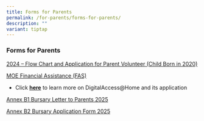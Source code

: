 ```yaml
---
title: Forms for Parents
permalink: /for-parents/forms-for-parents/
description: ""
variant: tiptap
---
```

<h3>Forms for Parents</h3>
<p><a href="/files/For Parents/Forms for Parents/2024____Flow_Chart_for_Parent_Volunteer___Child_Born_in_2020_.pdf" rel="noopener noreferrer nofollow" target="_blank">2024 – Flow Chart and Application for Parent Volunteer (Child Born in 2020)</a>
</p>
<p><a href="https://www.moe.gov.sg/financial-matters/financial-assistance" rel="noopener noreferrer nofollow" target="_blank">MOE Financial Assistance (FAS)</a>
</p>
<ul data-tight="true" class="tight">
<li>
<p>Click&nbsp;<strong><a href="https://eservice.imda.gov.sg/das/homepage" rel="noopener noreferrer nofollow" target="_blank">here</a></strong>&nbsp;to
learn more on DigitalAccess@Home and its application</p>
</li>
</ul>
<p><a href="/files/For Parents/Forms for Parents/Annex_B1_Letter_to_Parents_2025.pdf" rel="noopener nofollow" target="_blank">Annex B1 Bursary Letter to Parents 2025</a>
</p>
<p><a href="/files/For Parents/Forms for Parents/Annex_B2_Bursary_Application_Form_2025.pdf" rel="noopener nofollow" target="_blank">Annex B2 Bursary Application Form 2025</a>
</p>
<p></p>
<p></p>